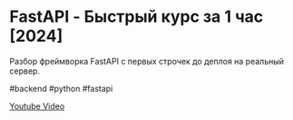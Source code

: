 # FastAPI - Быстрый курс за 1 час [2024]

Разбор фреймворка FastAPI с первых строчек до деплоя на реальный сервер.

#backend #python #fastapi

[Youtube Video](https://www.youtube.com/watch?v=gBfkX9H3szQ)
